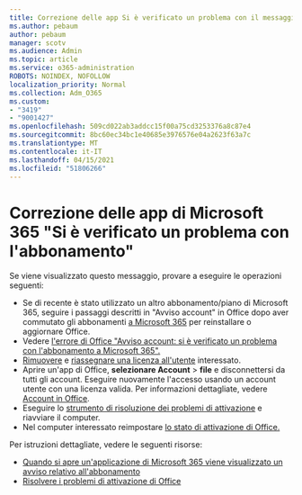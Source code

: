 ```yaml
---
title: Correzione delle app Si è verificato un problema con il messaggio di sottoscrizione
ms.author: pebaum
author: pebaum
manager: scotv
ms.audience: Admin
ms.topic: article
ms.service: o365-administration
ROBOTS: NOINDEX, NOFOLLOW
localization_priority: Normal
ms.collection: Adm_O365
ms.custom:
- "3419"
- "9001427"
ms.openlocfilehash: 509cd022ab3addcc15f00a75cd3253376a8c87e4
ms.sourcegitcommit: 8bc60ec34bc1e40685e3976576e04a2623f63a7c
ms.translationtype: MT
ms.contentlocale: it-IT
ms.lasthandoff: 04/15/2021
ms.locfileid: "51806266"
---
```

# <a name="fixing-the-microsoft-365-apps-weve-run-into-a-problem-with-your-subscription-message"></a>Correzione delle app di Microsoft 365 "Si è verificato un problema con l'abbonamento"

Se viene visualizzato questo messaggio, provare a eseguire le operazioni seguenti:

- Se di recente è stato utilizzato un altro abbonamento/piano di Microsoft 365, seguire i passaggi descritti in "Avviso account" in Office dopo aver commutato gli abbonamenti [a Microsoft 365](https://support.office.com/article/account-notice-appears-in-office-after-switching-office-365-plans-857dc33a-1efc-4ce7-ac3f-ef616314e27d) per reinstallare o aggiornare Office.
- Vedere [l'errore di Office "Avviso account: si è verificato un problema con l'abbonamento a Microsoft 365".](https://support.office.com/article/office-error-account-notice-we-ve-run-into-a-problem-with-your-office-365-subscription-17f71ecb-f53c-4f3d-ae18-7230ca1594c1) 
- [Rimuovere](https://docs.microsoft.com/microsoft-365/admin/manage/remove-licenses-from-users) e [riassegnare una licenza all'utente](https://docs.microsoft.com/microsoft-365/admin/manage/assign-licenses-to-users) interessato.
- Aprire un'app di Office, **selezionare Account**  >  **file** e disconnettersi da tutti gli account. Eseguire nuovamente l'accesso usando un account utente con una licenza valida. Per informazioni dettagliate, vedere [Account in Office](https://support.office.com/article/628ea040-f265-49de-b986-be09c3ebf8a9).
- Eseguire lo [strumento di risoluzione dei problemi di attivazione](https://aka.ms/SARA-OfficeActivation-Alchemy) e riavviare il computer.
- Nel computer interessato reimpostare [lo stato di attivazione di Office.](https://docs.microsoft.com/office365/troubleshoot/activation/reset-office-365-proplus-activation-state)

Per istruzioni dettagliate, vedere le seguenti risorse:
- [Quando si apre un'applicazione di Microsoft 365 viene visualizzato un avviso relativo all'abbonamento](https://support.office.com/article/4cabe32c-f594-4c0e-9191-3d3ade10cceb)
- [Risolvere i problemi di attivazione di Office](https://support.office.com/article/0d23d3c0-c19c-4b2f-9845-5344fedc4380)